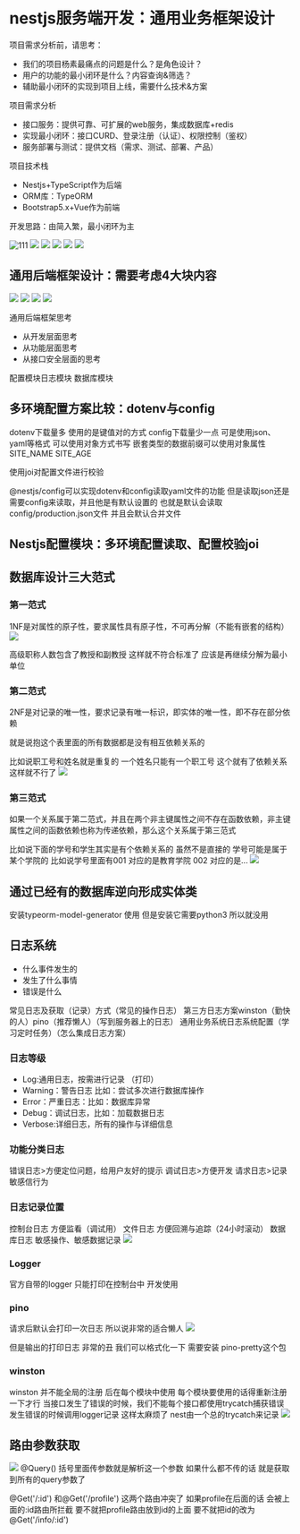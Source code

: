 # nestjs服务端开发：通用业务框架设计

项目需求分析前，请思考：
- 我们的项目杨素最痛点的问题是什么？是角色设计？
- 用户的功能的最小闭环是什么？内容查询&筛选？
- 辅助最小闭环的实现到项目上线，需要什么技术&方案

项目需求分析
- 接口服务：提供可靠、可扩展的web服务，集成数据库+redis
- 实现最小闭环：接口CURD、登录注册（认证）、权限控制（鉴权）
- 服务部署与测试：提供文档（需求、测试、部署、产品）

项目技术栈
- Nestjs+TypeScript作为后端
- ORM库：TypeORM
- Bootstrap5.x+Vue作为前端

开发思路：由简入繁，最小闭环为主

![111](./images/Snipaste_2024-09-07_22-20-50.png)
![](./images/Snipaste_2024-09-07_22-23-37.png)
![](./images/Snipaste_2024-09-07_22-44-02.png)
![](./images/Snipaste_2024-09-07_23-05-17.png)
![](./images/Snipaste_2024-09-07_23-27-46.png)
![](./images/Snipaste_2024-09-07_23-29-13.png)


## 通用后端框架设计：需要考虑4大块内容
![](./images//Snipaste_2024-09-07_23-33-31.png)
![](./images//Snipaste_2024-09-07_23-34-59.png)
![](./images//Snipaste_2024-09-07_23-35-24.png)
![](./images//Snipaste_2024-09-07_23-36-08.png)

通用后端框架思考
- 从开发层面思考
- 从功能层面思考
- 从接口安全层面的思考

配置模块日志模块 数据库模块




## 多环境配置方案比较：dotenv与config
dotenv下载量多 使用的是键值对的方式
config下载量少一点 可是使用json、yaml等格式 可以使用对象方式书写
嵌套类型的数据前缀可以使用对象属性
SITE_NAME
SITE_AGE

使用joi对配置文件进行校验

@nestjs/config可以实现dotenv和config读取yaml文件的功能 
但是读取json还是需要config来读取，并且他是有默认设置的 也就是默认会读取config/production.json文件 并且会默认合并文件

## Nestjs配置模块：多环境配置读取、配置校验joi

## 数据库设计三大范式

### 第一范式
1NF是对属性的原子性，要求属性具有原子性，不可再分解（不能有嵌套的结构）
![](./images//Snipaste_2024-09-08_18-46-26.png)

高级职称人数包含了教授和副教授  这样就不符合标准了 应该是再继续分解为最小单位

### 第二范式
2NF是对记录的唯一性，要求记录有唯一标识，即实体的唯一性，即不存在部分依赖

就是说抱这个表里面的所有数据都是没有相互依赖关系的

比如说职工号和姓名就是重复的 一个姓名只能有一个职工号 这个就有了依赖关系 这样就不行了
![](./images/Snipaste_2024-09-08_18-49-11.png)

### 第三范式
如果一个关系属于第二范式，并且在两个非主键属性之间不存在函数依赖，非主键属性之间的函数依赖也称为传递依赖，那么这个关系属于第三范式

比如说下面的学号和学生其实是有个依赖关系的 虽然不是直接的 学号可能是属于某个学院的 比如说学号里面有001 对应的是教育学院 002 对应的是...
![](./images/Snipaste_2024-09-08_18-52-00.png)



## 通过已经有的数据库逆向形成实体类

安装typeorm-model-generator 使用 但是安装它需要python3 所以就没用



## 日志系统

- 什么事件发生的
- 发生了什么事情
- 错误是什么

常见日志及获取（记录）方式（常见的操作日志）
第三方日志方案winston（勤快的人）pino（推荐懒人）（写到服务器上的日志）
通用业务系统日志系统配置（学习定时任务）（怎么集成日志方案）



### 日志等级

- Log:通用日志，按需进行记录  （打印）
- Warning：警告日志 比如：尝试多次进行数据库操作
- Error：严重日志：比如：数据库异常
- Debug：调试日志，比如：加载数据日志
- Verbose:详细日志，所有的操作与详细信息

### 功能分类日志
错误日志>方便定位问题，给用户友好的提示
调试日志>方便开发
请求日志>记录敏感信行为


### 日志记录位置

控制台日志 方便监看（调试用）
文件日志 方便回溯与追踪（24小时滚动）
数据库日志 敏感操作、敏感数据记录
![](./images/Snipaste_2024-09-08_22-57-39.png)

### Logger
官方自带的logger 只能打印在控制台中 开发使用

### pino

请求后默认会打印一次日志  所以说非常的适合懒人
![](./images/Snipaste_2024-09-08_23-16-44.png)

但是输出的打印日志 非常的丑  我们可以格式化一下 需要安装 pino-pretty这个包


### winston
winston 并不能全局的注册 后在每个模块中使用 每个模块要使用的话得重新注册一下才行 
当接口发生了错误的时候，我们不能每个接口都使用trycatch捕获错误 发生错误的时候调用logger记录    这样太麻烦了 
nest由一个总的trycatch来记录
![](./images/Snipaste_2024-09-09_00-23-35.png)


## 路由参数获取
![](./images/Snipaste_2024-09-09_01-53-24.png)
@Query() 括号里面传参数就是解析这一个参数 如果什么都不传的话 就是获取到所有的query参数了

@Get('/:id') 和@Get('/profile')  这两个路由冲突了 如果profile在后面的话 会被上面的:id路由所拦截  要不就把profile路由放到id的上面  要不就把id的改为@Get('/info/:id')
